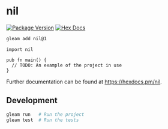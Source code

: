 # nil

[![Package Version](https://img.shields.io/hexpm/v/nil)](https://hex.pm/packages/nil)
[![Hex Docs](https://img.shields.io/badge/hex-docs-ffaff3)](https://hexdocs.pm/nil/)

```sh
gleam add nil@1
```
```gleam
import nil

pub fn main() {
  // TODO: An example of the project in use
}
```

Further documentation can be found at <https://hexdocs.pm/nil>.

## Development

```sh
gleam run   # Run the project
gleam test  # Run the tests
```
